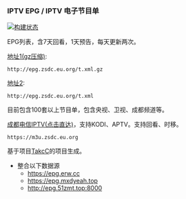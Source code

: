 ### IPTV EPG / IPTV 电子节目单 
[![构建状态](https://danzhu-01.coding.net/badges/cd-telecom-iptv/job/4743661/build.svg)](https://danzhu-01.coding.net/p/cd-telecom-iptv/ci/job)

EPG列表，含7天回看，1天预告，每天更新两次。

[地址1(gz压缩)](http://epg.zsdc.eu.org/t.xml.gz): 

    http://epg.zsdc.eu.org/t.xml.gz

[地址2](http://epg.zsdc.eu.org/t.xml): 

    http://epg.zsdc.eu.org/t.xml

目前包含100套以上节目单，包含央视、卫视、成都频道等。

[成都电信IPTV(点击直达)](https://m3u.zsdc.eu.org)，支持KODI、APTV。支持回看、时移。

    https://m3u.zsdc.eu.org

基于项目[TakcC](https://github.com/TakcC/PHP-EPG-Docker-Server)的项目生成。
- 整合以下数据源
    - https://epg.erw.cc
    - https://epg.mxdyeah.top
    - http://epg.51zmt.top:8000
